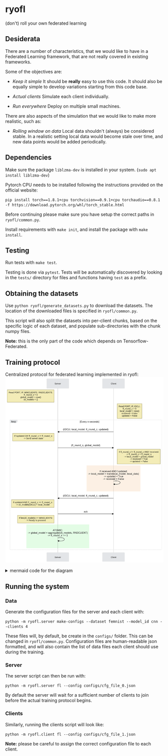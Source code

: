 # ryofl
(don't) roll your own federated learning


## Desiderata

There are a number of characteristics, that we would like to have in a Federated
Learning framework, that are not really covered in existing frameworks.

Some of the objectives are:

 - *Keep it simple* It should be **really** easy to use this code. It should
   also be equally simple to develop variations starting from this code base.

 - *Actual clients* Simulate each client individually.

 - *Run everywhere* Deploy on multiple small machines.

There are also aspects of the simulation that we would like to make more
realistic, such as:

 - *Rolling window on data* Local data shouldn't (always) be considered stable.
   In a realistic setting local data would become stale over time, and new data
   points would be added periodically.



## Dependencies

Make sure the package `liblzma-dev` is installed in your system.
(`sudo apt install liblzma-dev`)

Pytorch CPU needs to be installed following the instructions provided
on the official website:

```
pip install torch==1.8.1+cpu torchvision==0.9.1+cpu torchaudio==0.8.1 -f https://download.pytorch.org/whl/torch_stable.html

```

Before continuing please make sure you have setup the correct paths in
`ryofl/common.py`.

Install requirements with `make init`, and install the package with `make
install`. 


## Testing

Run tests with `make test`.

Testing is done via `pytest`.  Tests will be automatically discovered by looking
in the `tests/` directory for files and functions having `test` as a prefix.


## Obtaining the datasets

Use `python ryofl/generate_datasets.py` to download the datasets. The location
of the downloaded files is specified in `ryofl/common.py`.

This script will also split the datasets into per-client chunks, based on the
specific logic of each dataset, and populate sub-directories with the chunk
numpy files.

**Note:** this is the only part of the code which depends on
Tensorflow-Federated.


## Training protocol

Centralized protocol for federated learning implemented in ryofl:
![protocol](res/ryofl_protocol.png)

<details>
<summary>mermaid code for the diagram</summary>

```mermaid
sequenceDiagram
    participant S as Server
	participant C as Client

	Note left of S: Read PORT, IP, MINCLIENTS, RNDCLIENTS.<br/>fl_round_s = 0<br/>global_model = new()<br/>cli_models = {}
	
	Note right of C: Read PORT, IP, IDCLI. <br/>fl_round_c = 0<br/>local_model = new()<br/>received = False<br/>updated = False
	
	
	loop Every n seconds
	
	
	C ->> S: (IDCLI, local_model, fl_round_c, updated)
	
	
	Note left of S: If !updated OR fl_round_c != fl_round_s:<br/> -> Send server state
	S ->> C: (fl_round_s, global_model)
	
	
	Note right of C: If fl_round_s != fl_round_c AND !received:<br/> -> fl_round_c = fl_round_s<br/> -> local_model = global_model<br/> -> received = True<br/> -> updated = False
	
	
	rect rgba(251, 230, 208, 0.6)
	
	C ->> C: If received AND !updated:<br/> -> local_model = train(local_model, local_data)<br/> -> updated = True<br/> -> received = False
	
	end
	
	
	C ->> S: (IDCLI, local_model, fl_round_c, updated)
	
	Note left of S: If updated AND fl_round_c == fl_round_s:<br/> -> cli_models[IDCLI] = local_model
	
	S ->> C: ack
	
	
	Note left of S: If len(cli_models) >= MINCLIENTS:<br/> -> Ready to proceed<br/>
	
	
	rect rgba(208, 251, 209, 0.6)
	
	S ->> S: ATOMIC:<br/> -> global_model = aggregate(cli_models, RNDCLIENT)<br/> -> fl_round_s += 1
	
	end
	
	end
```	

</details>


## Running the system

### Data

Generate the configuration files for the server and each client with:

```
python -m ryofl.server make-configs --dataset femnist --model_id cnn --clients 4
```
These files will, by default, be create in the `configs/` folder. This can be
changed in `ryofl/common.py`.
Configuration files are human-readable json formatted, and will also contain the
list of data files each client should use during the training.

### Server

The server script can then be run with:
```
python -m ryofl.server fl --config configs/cfg_file_0.json  
```

By default the server will wait for a sufficient number of clients to join
before the actual training protocol begins.


### Clients

Similarly, running the clients script will look like:
```
python -m ryofl.client fl --config configs/cfg_file_1.json  
```

**Note:** please be careful to assign the correct configuration file to each
client.
